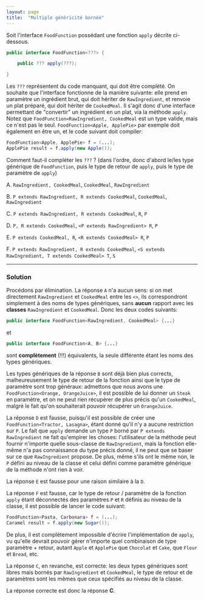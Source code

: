 ```yaml
---
layout: page
title:  "Multiple généricité bornée"
---
```


Soit l'interface `FoodFunction` possédant une fonction `apply` décrite ci-dessous.
```java
public interface FoodFunction<???> {

    public ??? apply(???);

}
```

Les `???` représentent du code manquant, qui doit être complété. On souhaite que l'interface fonctionne de la manière suivante: elle prend en paramètre un ingrédient brut, qui doit hériter de `RawIngredient`, et renvoie un plat préparé, qui doit hériter de `CookedMeal`. Il s'agit donc d'une interface permettant de "convertir" un ingrédient en un plat, via la méthode `apply`. Notez que `FoodFunction<RawIngredient, CookedMeal` est un type valide, mais ce n'est pas le seul. `FoodFunction<Apple, ApplePie>` par exemple doit également en être un, et le code suivant doit compiler:
```java
FoodFunction<Apple, ApplePie> f = (...);
ApplePie result = f.apply(new Apple());
```
Comment faut-il compléter les `???` ? (dans l'ordre, donc d'abord le/les type générique de `FoodFunction`, puis le type de retour de `apply`, puis le type de paramètre de `apply`)

A. `RawIngredient, CookedMeal`, `CookedMeal`, `RawIngredient`

B. `P extends RawIngredient, R extends CookedMeal`, `CookedMeal`, `RawIngredient`

C. `P extends RawIngredient, R extends CookedMeal`, `R`, `P`

D. `P, R extends CookedMeal`, `<P extends RawIngredient> R`, `P`

E. `P extends CookedMeal, R`, `<R extends CookedMeal> R`, `P`

F. `P extends RawIngredient, R extends CookedMeal`, `<S extends RawIngredient, T extends CookedMeal> T`, `S`


***

### Solution

Procédons par élimination. La réponse `A` n'a aucun sens: si on met directement `RawIngredient` et `CookedMeal` entre les `<>`, ils correspondront simplement à des noms de types génériques, sans **aucun** rapport avec les **classes** `RawIngredient` et `CookedMeal`. Donc les deux codes suivants:
```java
public interface FoodFunction<RawIngredient, CookedMeal> {...}
```
et
```java
public interface FoodFunction<A, B> {...}
```
sont **complètement** (!!!) équivalents, la seule différente étant les noms des types génériques.

Les types génériques de la réponse `B` sont déjà bien plus corrects, malheureusement le type de retour de la fonction ainsi que le type de paramètre sont trop généraux: admettons que nous avons une `FoodFunction<Orange, OrangeJuice>`, il est possible de lui donner un `Steak` en paramètre, et on ne peut rien récupérer de plus précis qu'un `CookedMeal`, malgré le fait qu'on souhaiterait pouvoir récupérer un `OrangeJuice`.

La réponse `D` est fausse, puisqu'il est possible de créer une `FoodFunction<Tractor, Lasagna>`, étant donné qu'il n'y a aucune restriction sur `P`. Le fait que `apply` demande un type `P` borné par `P extends RawIngredient` ne fait qu'empirer les choses: l'utilisateur de la méthode peut fournir n'importe quelle sous-classe de `RawIngredient`, mais la fonction elle-même n'a pas connaissance du type précis donné, il ne peut que se baser sur ce que `RawIngredient` propose. De plus, même s'ils ont le même non, le `P` défini au niveau de la classe et celui défini comme paramètre générique de la méthode n'ont rien à voir.


La réponse `E` est fausse pour une raison similaire à la `D`.

La réponse `F` est fausse, car le type de retour / paramètre de la fonction `apply` étant déconnectés des paramètres `P` et `R` définis au niveau de la classe, il est possible de lancer le code suivant:

```java
FoodFunction<Pasta, Carbonara> f = (...);
Caramel result = f.apply(new Sugar());
```

De plus, il est complètement impossible d'écrire l'implémentation de `apply`, vu qu'elle devrait pouvoir gérer n'importe quel combinaison de type paramètre + retour, autant `Apple` et `ApplePie` que `Chocolat` et `Cake`, que `Flour` et `Bread`, etc.

La réponse `C`, en revanche, est correcte: les deux types génériques sont libres mais bornés par `RawIngredient` et `CookedMeal`, le type de retour et de paramètres sont les mêmes que ceux spécifiés au niveau de la classe.

La réponse correcte est donc la réponse **C**.